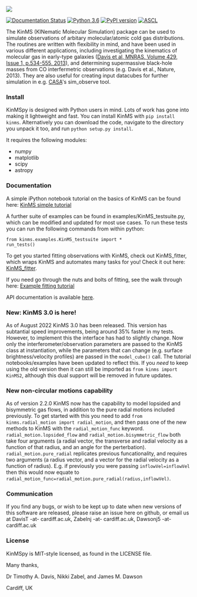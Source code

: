 <img style="float:top,right" src="https://kinms.space/assets/img/logo_small.png">


[![Documentation Status](https://readthedocs.org/projects/kinmspydocs/badge/?version=latest)](https://kinmspydocs.readthedocs.io/en/latest/?badge=latest) [![Python 3.6](https://img.shields.io/badge/python-3.8-blue.svg)](https://www.python.org/downloads/release/python-382/) [![PyPI version](https://badge.fury.io/py/kinms.svg)](https://badge.fury.io/py/kinms) 
[![ASCL](https://img.shields.io/badge/ascl-2006.003-blue.svg?colorB=262255)](http://ascl.net/2006.003)


The KinMS (KINematic Molecular Simulation) package can be used to simulate observations of arbitary molecular/atomic cold gas distributions. The routines are written with flexibility in mind, and have been used in various different applications, including investigating the kinematics of molecular gas in early-type galaxies ([Davis et al, MNRAS, Volume 429, Issue 1, p.534-555, 2013](https://academic.oup.com/mnras/article/429/1/534/1022845)), and determining supermassive black-hole masses from CO interfermetric observations (e.g. Davis et al., Nature, 2013). They are also useful for creating input datacubes for further simulation in e.g. [CASA](https://casa.nrao.edu/)'s sim_observe tool.


### Install

KinMSpy is designed with Python users in mind. Lots of work has gone into making it lightweight and fast. You can install KinMS with `pip install kinms`. Alternatively you can download the code, navigate to the directory you unpack it too, and run `python setup.py install`.
    
It requires the following modules:

* numpy
* matplotlib
* scipy
* astropy


### Documentation

A simple iPython notebook tutorial on the basics of KinMS can be found here: [KinMS simple tutorial](https://github.com/TimothyADavis/KinMSpy/blob/master/kinms/docs/KinMS_example_notebook.ipynb)

A further suite of examples can be found in examples/KinMS_testsuite.py, which can be modified and updated for most use cases. To run these tests you can run the following commands from within python:

```
from kinms.examples.KinMS_testsuite import *
run_tests()
```

To get you started fitting observations with KinMS, check out KinMS_fitter, which wraps KinMS and automates many tasks for you! Check it out here: [KinMS_fitter](https://github.com/TimothyADavis/KinMS_fitter).


If you need go through the nuts and bolts of fitting, see the walk through here: [Example fitting tutorial](https://github.com/TimothyADavis/KinMSpy/blob/master/kinms/docs/KinMSpy_tutorial.ipynb)

API documentation is available [here](https://timothyadavis.github.io/KinMS_fitter/index.html).
### New: KinMS 3.0 is here!
As of August 2022 KinMS 3.0 has been released. This version has subtantial speed improvements, being around 35% faster in my tests. However, to implement this the interface has had to slightly change. Now only the interferometer/observation parameters are passed to the KinMS class at instantiation, while the parameters that can change (e.g. surface brightness/velocity profiles) are passed in the `model_cube()` call. The tutorial notebooks/examples have been updated to reflect this. If you *need* to keep using the old version then it can still be imported as `from kinms import KinMS2`, although this dual support will be removed in future updates.


### New non-circular motions capability

As of version 2.2.0 KinMS now has the capability to model lopsided and bisymmetric gas flows, in addition to the pure radial motions included previously. To get started with this you need to add `from kinms.radial_motion import radial_motion`, and then pass one of the new methods to KinMS with the `radial_motion_func` keyword. `radial_motion.lopsided_flow` and `radial_motion.bisymmetric_flow` both take four arguments (a radial vector, the transverse and radial velocity as a function of that radius, and an angle for the perterbation). `radial_motion.pure_radial` replicates previous funcationality, and requires two arguments (a radius vector, and a vector for the radial velocity as a function of radius). E.g. if previously you were passing `inflowVel=inflowVel` then this would now equate to `radial_motion_func=radial_motion.pure_radial(radius,inflowVel)`.

### Communication

If you find any bugs, or wish to be kept up to date when new versions of this software are released, please raise an issue here on github, or email us at DavisT -at- cardiff.ac.uk, Zabelnj -at- cardiff.ac.uk, Dawsonj5 -at- cardiff.ac.uk

### License

KinMSpy is MIT-style licensed, as found in the LICENSE file.


Many thanks,

Dr Timothy A. Davis, Nikki Zabel, and James M. Dawson

Cardiff, UK

